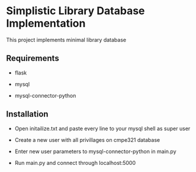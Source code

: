 # Simplistic Library Database Implementation

This project implements minimal library database

## Requirements

* flask

* mysql

* mysql-connector-python

## Installation

* Open initailize.txt and paste every line to your mysql shell as super user

* Create a new user with all privillages on cmpe321 database

* Enter new user parameters to mysql-connector-python in main.py

* Run main.py and connect through localhost:5000
